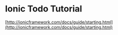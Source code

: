 # Ionic Todo Tutorial

[http://ionicframework.com/docs/guide/starting.html](http://ionicframework.com/docs/guide/starting.html)

